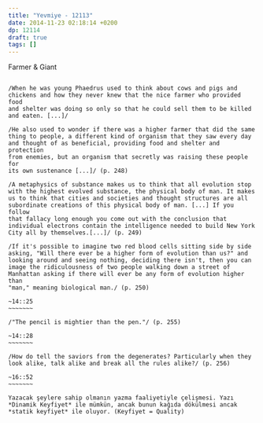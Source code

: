 ```yaml
---
title: "Yevmiye - 12113"
date: 2014-11-23 02:18:14 +0200
dp: 12114
draft: true
tags: []
---
```


Farmer & Giant
~~~~~~~~~~~~~~

/When he was young Phaedrus used to think about cows and pigs and
chickens and how they never knew that the nice farmer who provided food
and shelter was doing so only so that he could sell them to be killed
and eaten. [...]/

/He also used to wonder if there was a higher farmer that did the same
thing to people, a different kind of organism that they saw every day
and thought of as beneficial, providing food and shelter and protection
from enemies, but an organism that secretly was raising these people for
its own sustenance [...]/ (p. 248)

/A metaphysics of substance makes us to think that all evolution stop
with the highest evolved substance, the physical body of man. It makes
us to think that cities and societies and thought structures are all
subordinate creations of this physical body of man. [...] If you follow
that fallacy long enough you come out with the conclusion that
individual electrons contain the intelligence needed to build New York
City all by themselves.[...]/ (p. 249)

/If it's possible to imagine two red blood cells sitting side by side
asking, "Will there ever be a higher form of evolution than us?" and
looking around and seeing nothing, deciding there isn't, then you can
image the ridiculousness of two people walking down a street of
Manhattan asking if there will ever be any form of evolution higher than
"man," meaning biological man./ (p. 250)

~14::25
~~~~~~~

/"The pencil is mightier than the pen."/ (p. 255)

~14::28
~~~~~~~

/How do tell the saviors from the degenerates? Particularly when they
look alike, talk alike and break all the rules alike?/ (p. 256)

~16::52
~~~~~~~

Yazacak şeylere sahip olmanın yazma faaliyetiyle çelişmesi. Yazı
*Dinamik Keyfiyet* ile mümkün, ancak bunun kağıda dökülmesi ancak
*statik keyfiyet* ile oluyor. (Keyfiyet = Quality)

